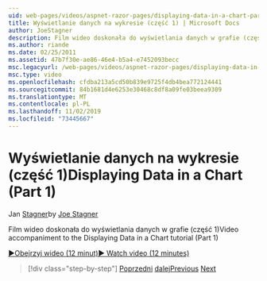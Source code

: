 ```yaml
---
uid: web-pages/videos/aspnet-razor-pages/displaying-data-in-a-chart-part-1
title: Wyświetlanie danych na wykresie (część 1) | Microsoft Docs
author: JoeStagner
description: Film wideo doskonała do wyświetlania danych w grafie (część 1)
ms.author: riande
ms.date: 02/25/2011
ms.assetid: 47b7f30e-ae86-46e4-b5a4-e7452093becc
msc.legacyurl: /web-pages/videos/aspnet-razor-pages/displaying-data-in-a-chart-part-1
msc.type: video
ms.openlocfilehash: cfdba213a5cd50b839e9725f4db4bea772124441
ms.sourcegitcommit: 84b1681d4e6253e30468c8df8a09fe03beea9309
ms.translationtype: MT
ms.contentlocale: pl-PL
ms.lasthandoff: 11/02/2019
ms.locfileid: "73445667"
---
```

# <a name="displaying-data-in-a-chart-part-1"></a><span data-ttu-id="47f12-103">Wyświetlanie danych na wykresie (część 1)</span><span class="sxs-lookup"><span data-stu-id="47f12-103">Displaying Data in a Chart (Part 1)</span></span>

<span data-ttu-id="47f12-104">Jan [Stagner](https://github.com/JoeStagner)</span><span class="sxs-lookup"><span data-stu-id="47f12-104">by [Joe Stagner](https://github.com/JoeStagner)</span></span>

<span data-ttu-id="47f12-105">Film wideo doskonała do wyświetlania danych w grafie (część 1)</span><span class="sxs-lookup"><span data-stu-id="47f12-105">Video accompaniment to the Displaying Data in a Chart tutorial (Part 1)</span></span>

<span data-ttu-id="47f12-106">[&#9654;Obejrzyj wideo (12 minut)](https://channel9.msdn.com/Blogs/ASP-NET-Site-Videos/displaying-data-in-a-chart-(part-1))</span><span class="sxs-lookup"><span data-stu-id="47f12-106">[&#9654; Watch video (12 minutes)](https://channel9.msdn.com/Blogs/ASP-NET-Site-Videos/displaying-data-in-a-chart-(part-1))</span></span>

> [!div class="step-by-step"]
> <span data-ttu-id="47f12-107">[Poprzedni](displaying-data-in-a-grid.md)
> [dalej](displaying-data-in-a-chart-part-2.md)</span><span class="sxs-lookup"><span data-stu-id="47f12-107">[Previous](displaying-data-in-a-grid.md)
[Next](displaying-data-in-a-chart-part-2.md)</span></span>
